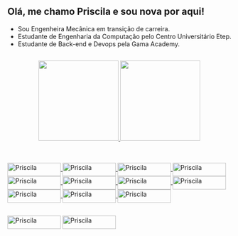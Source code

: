 ## Olá, me chamo Priscila e sou nova por aqui!

- Sou Engenheira Mecânica em transição de carreira.
- Estudante de Engenharia da Computação pelo Centro Universitário Etep.
- Estudante de Back-end e Devops pela Gama Academy.
##

<div align="center">

  <a href="https://github.com/PriscilaCSouza">
  <img height="180em" src="https://github-readme-stats.vercel.app/api?username=PriscilaCSouza&show_icons=true&theme=dracula&include_all_commits=true&count_private=true"/>
  <img height="180em" src="https://github-readme-stats.vercel.app/api/top-langs/?username=PriscilaCSouza&layout=compact&langs_count=7&theme=dracula"/>
  
</div>
  
 ##
  
<div style="display: inline_block"><br>

  <img align="center" alt="Priscila" height="30" width="120" src="https://img.shields.io/badge/OpenJDK-ED8B00?style=for-the-badge&logo=openjdk&logoColor=white">
  <img align="center" alt="Priscila" height="30" width="120" src="https://img.shields.io/badge/Python-FFD43B?style=for-the-badge&logo=python&logoColor=blue">
  <img align="center" alt="Priscila" height="30" width="120" src="https://img.shields.io/badge/Microsoft_SQL_Server-CC2927?style=for-the-badge&logo=microsoft-sql-server&logoColor=white">
  <img align="center" alt="Priscila" height="30" width="120" src="https://img.shields.io/badge/MySQL-005C84?style=for-the-badge&logo=mysql&logoColor=white">
  <img align="center" alt="Priscila" height="30" width="120" src="https://img.shields.io/badge/Eclipse-2C2255?style=for-the-badge&logo=eclipse&logoColor=white">
  <img align="center" alt="Priscila" height="30" width="120" src="https://img.shields.io/badge/Pandas-2C2D72?style=for-the-badge&logo=pandas&logoColor=white">
  <img align="center" alt="Priscila" height="30" width="120" src="https://img.shields.io/badge/Numpy-777BB4?style=for-the-badge&logo=numpy&logoColor=white">
  <img align="center" alt="Priscila" height="30" width="120" src="https://img.shields.io/badge/SAP-0FAAFF?style=for-the-badge&logo=sap&logoColor=white">
  <img align="center" alt="Priscila" height="30" width="120" src="https://img.shields.io/badge/PowerBI-F2C811?style=for-the-badge&logo=Power%20BI&logoColor=white">
  <img align="center" alt="Priscila" height="30" width="120" src="https://img.shields.io/badge/GitHub-100000?style=for-the-badge&logo=github&logoColor=white">
  <img align="center" alt="Priscila" height="30" width="120" src="https://img.shields.io/badge/Trello-0052CC?style=for-the-badge&logo=trello&logoColor=white">
  
</div>
  
  ##
 
 <div> 
 
  <a href = "mailto:priscyla.souza@hotmail.com"><img align="center" alt="Priscila" height="30" width="120" src="https://img.shields.io/static/v1?style=for-the-badge&message=Microsoft+Outlook&color=0078D4&logo=Microsoft+Outlook&logoColor=FFFFFF&label=" target="_blank"></a> 
  <a href="https://www.linkedin.com/in/prisciladsouza"><img align="center" alt="Priscila" height="30" width="120" src="https://img.shields.io/badge/LinkedIn-0077B5?style=for-the-badge&logo=linkedin&logoColor=white" target="_blank"></a>
  
</div>
